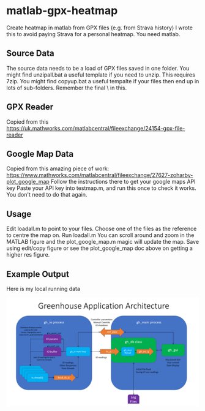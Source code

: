 # matlab-gpx-heatmap
Create heatmap in matlab from GPX files (e.g. from Strava history)
I wrote this to avoid paying Strava for a personal heatmap.
You need matlab.

## Source Data
The source data needs to be a load of GPX files saved in one folder.
You might find unzipall.bat a useful template if you need to unzip.  This requires 7zip.
You might find copyup.bat a useful tempalte if your files then end up in lots of sub-folders.  Remember the final \ in this.

## GPX Reader
Copied from this https://uk.mathworks.com/matlabcentral/fileexchange/24154-gpx-file-reader

## Google Map Data
Copied from this amazing piece of work: https://www.mathworks.com/matlabcentral/fileexchange/27627-zoharby-plot_google_map
Follow the instructions there to get your google maps API key
Paste your API key into testmap.m, and run this once to check it works.  You don't need to do that again.

## Usage
Edit loadall.m to point to your files.  Choose one of the files as the reference to centre the map on.
Run loadall.m
You can scroll around and zoom in the MATLAB figure and the plot_google_map.m magic will update the map.
Save using edit/copy figure or see the plot_google_map doc above on getting a higher res figure.

## Example Output
Here is my local running data

![Image of Greenhouse System Architecture](https://github.com/amj-git/greenhouse/blob/master/doc/Greenhouse%20Application%20Architecture.png)


